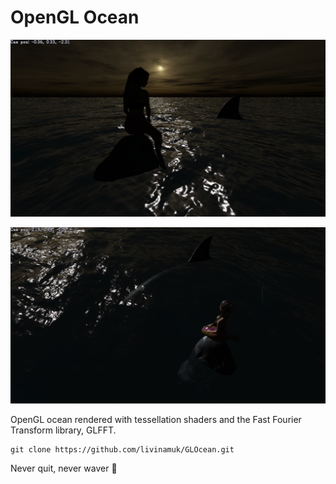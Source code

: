 ﻿# OpenGL Ocean

![Screenshot](Screenshot3.png)

![Screenshot](Screenshot4.png)

OpenGL ocean rendered with tessellation shaders and the Fast Fourier Transform library, GLFFT.

```
git clone https://github.com/livinamuk/GLOcean.git
```

Never quit, never waver 🌹
